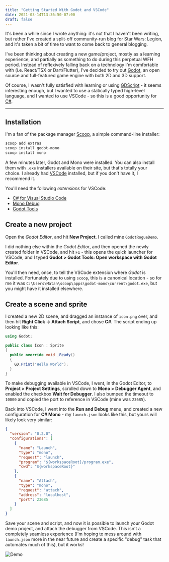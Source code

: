 ```yaml
---
title: "Getting Started With Godot and VSCode"
date: 2021-03-14T13:36:50-07:00
draft: false
---
```


It's been a while since I wrote anything: it's not that I haven't been writing,
but rather I've created a split-off community-run blog for Star Wars: Legion,
and it's taken a bit of time to want to come back to general blogging.

I've been thinking about creating a new game/project, mostly as a learning
experience, and partially as something to do during this perpetual WFH period.
Instead of reflexively falling back on a technology I'm comfortable with (i.e.
React/TSX or Dart/Flutter), I've decided to try out [Godot][], an open source
and full-featured game engine with both 2D and 3D support.

[Godot]: https://godotengine.org/

Of course, I wasn't fully satisfied with learning or using [GDScript][] - it
seems interesting enough, but I wanted to use a statically typed high-level
language, and I wanted to use VSCode - so this is a good opportunity for [C#].

[GDScript]: https://docs.godotengine.org/en/stable/getting_started/scripting/gdscript/gdscript_basics.html
[C#]: https://docs.godotengine.org/en/stable/getting_started/scripting/c_sharp/index.html

<!--more-->

---

## Installation

I'm a fan of the package manager [Scoop][], a simple command-line installer:

```sh
scoop add extras
scoop install godot-mono
scoop install mono
```

[Scoop]: https://scoop-docs.now.sh/

A few minutes later, Godot and Mono were installed. You can also install them
with `.exe` installers available on their site, but that's totally your choice.
I already had [VSCode][] installed, but if you don't have it, I recommend it.

[VSCode]: https://code.visualstudio.com/

You'll need the following _extensions_ for VSCode:

* [C# for Visual Studio Code](https://marketplace.visualstudio.com/items?itemName=ms-dotnettools.csharp)
* [Mono Debug](https://marketplace.visualstudio.com/items?itemName=ms-vscode.mono-debug)
* [Godot Tools](https://marketplace.visualstudio.com/items?itemName=geequlim.godot-tools)

## Create a new project

Open the _Godot Editor_, and hit **New Project**. I called mine
`GodotRogueDemo`.

I did nothing else within the _Godot Editor_, and then opened the newly created
folder in VSCode, and hit `F1` - this opens the quick launcher for VSCode, and
I typed **Godot > Godot Tools: Open workspace with Godot Editor**.

You'll then need, once, to tell the VSCode extension where _Godot_ is installed.
Fortunately due to using `scoop`, this is a canonical location - so for me it
was `C:\Users\Matan\scoop\apps\godot-mono\current\godot.exe`, but you might have
it installed elsewhere.

## Create a scene and sprite

I created a new 2D scene, and dragged an instance of `icon.png` over, and then
hit **Right Click -> Attach Script**, and chose **C#**. The script ending up
looking like this:

```cs
using Godot;

public class Icon : Sprite
{
  public override void _Ready()
  {
    GD.Print("Hello World");
  }
}
```

To make debugging available in VSCode, I went, in the Godot Editor, to
**Project > Project Settings**, scrolled down to **Mono > Debugger Agent**, and
enabled the checkbox **Wait for Debugger**. I also bumped the timeout to `10000`
and copied the port to reference in VSCode (mine was `23685`).

Back into VSCode, I went into the **Run and Debug** menu, and created a new
configuration for **C# Mono** - my `launch.json` looks like this, but yours will
likely look very similar:

```json
{
  "version": "0.2.0",
  "configurations": [
    {
      "name": "Launch",
      "type": "mono",
      "request": "launch",
      "program": "${workspaceRoot}/program.exe",
      "cwd": "${workspaceRoot}"
    },
    {
      "name": "Attach",
      "type": "mono",
      "request": "attach",
      "address": "localhost",
      "port": 23685
    }
  ]
}
```

Save your scene and script, and now it is possible to launch your Godot demo
project, and attach the debugger from VSCode. This isn't a completely seamless
experience (I'm hoping to mess around with `launch.json` more in the near future
and create a specific "debug" task that automates much of this), but it works!

![Demo](https://user-images.githubusercontent.com/168174/111084722-090fe500-84d1-11eb-891e-ddf1d8fd2390.png)
